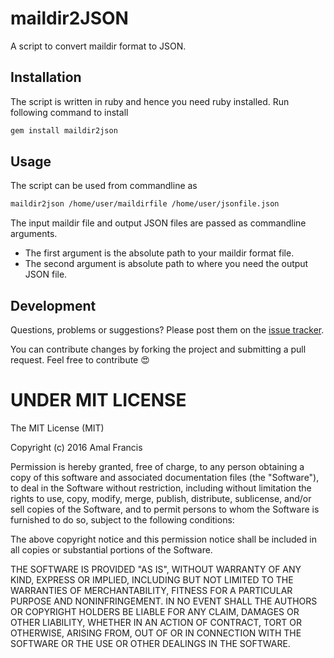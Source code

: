 maildir2JSON
========

A script to convert maildir format to JSON.

## Installation

The script is written in ruby and hence you need ruby installed. Run following command to install

```sh
gem install maildir2json
```

## Usage

The script can be used from commandline as

```sh
maildir2json /home/user/maildirfile /home/user/jsonfile.json
```

The input maildir file and output JSON files are passed as commandline arguments.
* The first argument is the absolute path to your maildir format file.
* The second argument is absolute path to where you need the output JSON file.

## Development

Questions, problems or suggestions? Please post them on the [issue tracker](https://github.com/amalfra/maildir2json/issues).

You can contribute changes by forking the project and submitting a pull request. Feel free to contribute :heart_eyes:

UNDER MIT LICENSE
=================

The MIT License (MIT)

Copyright (c) 2016 Amal Francis

Permission is hereby granted, free of charge, to any person obtaining a copy of this software and associated documentation files (the "Software"), to deal in the Software without restriction, including without limitation the rights to use, copy, modify, merge, publish, distribute, sublicense, and/or sell copies of the Software, and to permit persons to whom the Software is furnished to do so, subject to the following conditions:

The above copyright notice and this permission notice shall be included in all copies or substantial portions of the Software.

THE SOFTWARE IS PROVIDED "AS IS", WITHOUT WARRANTY OF ANY KIND, EXPRESS OR IMPLIED, INCLUDING BUT NOT LIMITED TO THE WARRANTIES OF MERCHANTABILITY, FITNESS FOR A PARTICULAR PURPOSE AND NONINFRINGEMENT. IN NO EVENT SHALL THE AUTHORS OR COPYRIGHT HOLDERS BE LIABLE FOR ANY CLAIM, DAMAGES OR OTHER LIABILITY, WHETHER IN AN ACTION OF CONTRACT, TORT OR OTHERWISE, ARISING FROM, OUT OF OR IN CONNECTION WITH THE SOFTWARE OR THE USE OR OTHER DEALINGS IN THE SOFTWARE.
